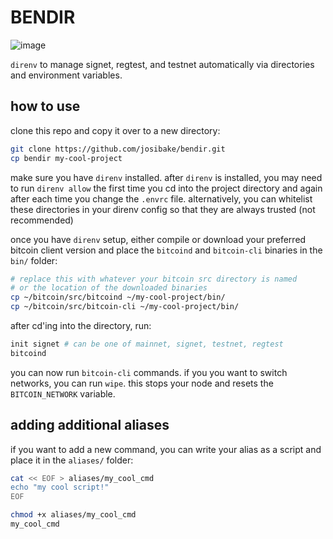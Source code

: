 # BENDIR
![image](https://user-images.githubusercontent.com/7444140/213140436-340280aa-34b6-43dd-ab4e-19f9ffdce862.png)

`direnv` to manage signet, regtest, and testnet automatically via directories and environment variables.

## how to use

clone this repo and copy it over to a new directory:

```bash
git clone https://github.com/josibake/bendir.git 
cp bendir my-cool-project
```

make sure you have `direnv` installed. after `direnv` is installed, you may need to run `direnv allow` the first time you cd into the project directory and again after each time you change the `.envrc` file. alternatively, you can whitelist these directories in your direnv config so that they are always trusted (not recommended)

once you have `direnv` setup, either compile or download your preferred bitcoin client version and place the `bitcoind` and `bitcoin-cli` binaries in the `bin/` folder:

```bash
# replace this with whatever your bitcoin src directory is named
# or the location of the downloaded binaries
cp ~/bitcoin/src/bitcoind ~/my-cool-project/bin/
cp ~/bitcoin/src/bitcoin-cli ~/my-cool-project/bin/
```

after cd'ing into the directory, run:

```bash
init signet # can be one of mainnet, signet, testnet, regtest
bitcoind
```

you can now run `bitcoin-cli` commands. if you you want to switch networks, you can run `wipe`. this stops your node and resets the `BITCOIN_NETWORK` variable.

## adding additional aliases

if you want to add a new command, you can write your alias as a script and place it in the `aliases/` folder:

```bash
cat << EOF > aliases/my_cool_cmd
echo "my cool script!"
EOF

chmod +x aliases/my_cool_cmd
my_cool_cmd
```


